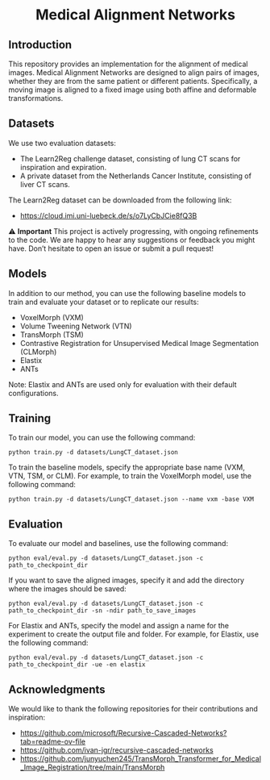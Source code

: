 <h1 align="center">Medical Alignment Networks</h1>

## Introduction

This repository provides an implementation for the alignment of medical images. Medical Alignment Networks are designed to align pairs of images, whether they are from the same patient or different patients. Specifically, a moving image is aligned to a fixed image using both affine and deformable transformations.

## Datasets

We use two evaluation datasets:

- The Learn2Reg challenge dataset, consisting of lung CT scans for inspiration and expiration.
- A private dataset from the Netherlands Cancer Institute, consisting of liver CT scans.

The Learn2Reg dataset can be downloaded from the following link:

- https://cloud.imi.uni-luebeck.de/s/o7LyCbJCie8fQ3B


⚠️ **Important**
This project is actively progressing, with ongoing refinements to the code. We are happy to hear any suggestions or feedback you might have. Don’t hesitate to open an issue or submit a pull request!

## Models

In addition to our method, you can use the following baseline models to train and evaluate your dataset or to replicate our results:

- VoxelMorph (VXM)
- Volume Tweening Network (VTN)
- TransMorph (TSM)
- Contrastive Registration for Unsupervised Medical Image Segmentation (CLMorph) 
- Elastix
- ANTs

Note: Elastix and ANTs are used only for evaluation with their default configurations.


## Training

To train our model, you can use the following command:

```
python train.py -d datasets/LungCT_dataset.json 
```

To train the baseline models, specify the appropriate base name (VXM, VTN, TSM, or CLM). For example, to train the VoxelMorph model, use the following command:

```
python train.py -d datasets/LungCT_dataset.json --name vxm -base VXM
```

## Evaluation

To evaluate our model and baselines, use the following command:

```
python eval/eval.py -d datasets/LungCT_dataset.json -c path_to_checkpoint_dir
```

If you want to save the aligned images, specify it and add the directory where the images should be saved:

```
python eval/eval.py -d datasets/LungCT_dataset.json -c path_to_checkpoint_dir -sn -ndir path_to_save_images
```

For Elastix and ANTs, specify the model and assign a name for the experiment to create the output file and folder. For example, for Elastix, use the following command:

```
python eval/eval.py -d datasets/LungCT_dataset.json -c path_to_checkpoint_dir -ue -en elastix 
```

## Acknowledgments

We would like to thank the following repositories for their contributions and inspiration:

- https://github.com/microsoft/Recursive-Cascaded-Networks?tab=readme-ov-file
- https://github.com/ivan-jgr/recursive-cascaded-networks
- https://github.com/junyuchen245/TransMorph_Transformer_for_Medical_Image_Registration/tree/main/TransMorph
